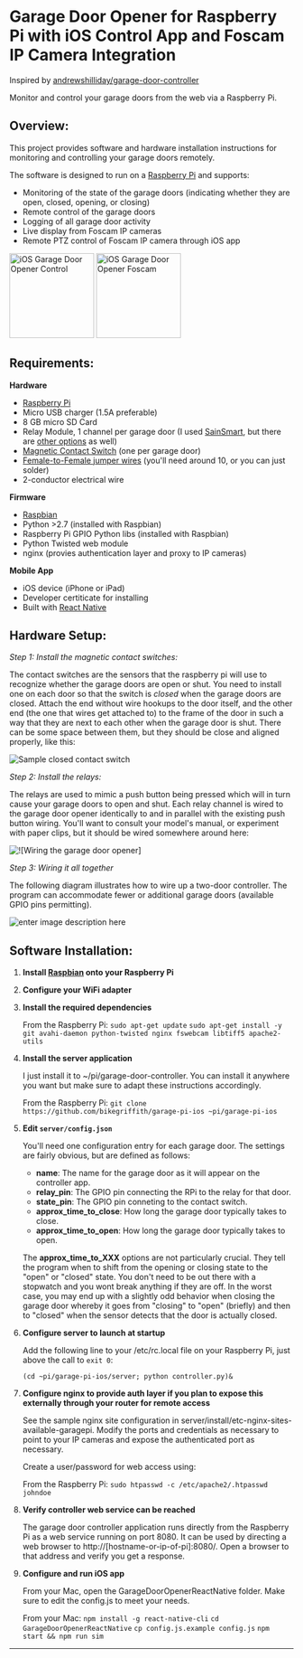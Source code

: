Garage Door Opener for Raspberry Pi with iOS Control App and Foscam IP Camera Integration
=========================================================================================

Inspired by [andrewshilliday/garage-door-controller](https://github.com/andrewshilliday/garage-door-controller)

Monitor and control your garage doors from the web via a Raspberry Pi.

Overview:
---------

This project provides software and hardware installation instructions for monitoring and controlling your garage doors remotely.

The software is designed to run on a [Raspberry Pi](www.raspberrypi.org) and supports:
* Monitoring of the state of the garage doors (indicating whether they are open, closed, opening, or closing)
* Remote control of the garage doors
* Logging of all garage door activity
* Live display from Foscam IP cameras
* Remote PTZ control of Foscam IP camera through iOS app

<img src="http://i.imgur.com/lA2rG6s.png" alt="iOS Garage Door Opener Control" width="150">
<img src="http://i.imgur.com/SfGA2Hz.jpg" alt="iOS Garage Door Opener Foscam" width="150">

Requirements:
-------------

**Hardware**

* [Raspberry Pi](http://www.raspberrypi.org)
* Micro USB charger (1.5A preferable)
* 8 GB micro SD Card
* Relay Module, 1 channel per garage door (I used [SainSmart](http://amzn.com/B0057OC6D8 ), but there are [other options](http://amzn.com/B00DIMGFHY) as well)
* [Magnetic Contact Switch](http://amzn.com/B006VK6YLC) (one per garage door)
* [Female-to-Female jumper wires](http://amzn.com/B007XPSVMY) (you'll need around 10, or you can just solder)
* 2-conductor electrical wire

**Firmware**

* [Raspbian](http://www.raspbian.org/)
* Python >2.7 (installed with Raspbian)
* Raspberry Pi GPIO Python libs (installed with Raspbian)
* Python Twisted web module
* nginx (provies authentication layer and proxy to IP cameras)

**Mobile App**

* iOS device (iPhone or iPad)
* Developer certiticate for installing
* Built with [React Native](https://facebook.github.io/react-native/)

Hardware Setup:
------

*Step 1: Install the magnetic contact switches:*

The contact switches are the sensors that the raspberry pi will use to recognize whether the garage doors are open or shut.
You need to install one on each door so that the switch is *closed* when the garage doors are closed.
Attach the end without wire hookups to the door itself, and the other end (the one that wires get attached to) to the frame of the
door in such a way that they are next to each other when the garage door is shut.
There can be some space between them, but they should be close and aligned properly, like this:

![Sample closed contact switch][3]

*Step 2: Install the relays:*

The relays are used to mimic a push button being pressed which will in turn cause your garage doors to open and shut.
Each relay channel is wired to the garage door opener identically to and in parallel with the existing push button wiring.
You'll want to consult your model's manual, or experiment with paper clips, but it should be wired somewhere around here:

![!\[Wiring the garage door opener\]][4]
    
*Step 3: Wiring it all together*

The following diagram illustrates how to wire up a two-door controller.  The program can accommodate fewer or additional garage doors (available GPIO pins permitting).

![enter image description here][5]

Software Installation:
-----

1. **Install [Raspbian](http://www.raspbian.org/) onto your Raspberry Pi**

2. **Configure your WiFi adapter**

3. **Install the required dependencies**

    From the Raspberry Pi:
    `sudo apt-get update`
    `sudo apt-get install -y git avahi-daemon python-twisted nginx fswebcam libtiff5 apache2-utils`
    
4. **Install the server application**
        
    I just install it to ~/pi/garage-door-controller.  You can install it anywhere you want but make sure to adapt these instructions accordingly.
    
    From the Raspberry Pi:
    `git clone https://github.com/bikegriffith/garage-pi-ios ~pi/garage-pi-ios`
    
5.  **Edit `server/config.json`**
    
    You'll need one configuration entry for each garage door.  The settings are fairly obvious, but are defined as follows:
    - **name**: The name for the garage door as it will appear on the controller app.
    - **relay_pin**: The GPIO pin connecting the RPi to the relay for that door.
    - **state_pin**: The GPIO pin conneting to the contact switch.
    - **approx_time_to_close**: How long the garage door typically takes to close.
    - **approx_time_to_open**: How long the garage door typically takes to open.

    The **approx_time_to_XXX** options are not particularly crucial.  They tell the program when to shift from the opening or closing state to the "open" or "closed" state.  You don't need to be out there with a stopwatch and you wont break anything if they are off.  In the worst case, you may end up with a slightly odd behavior when closing the garage door whereby it goes from "closing" to "open" (briefly) and then to "closed" when the sensor detects that the door is actually closed.

        
6.  **Configure server to launch at startup**

    Add the following line to your /etc/rc.local file on your Raspberry Pi,
    just above the call to `exit 0`:

    `(cd ~pi/garage-pi-ios/server; python controller.py)&`

7.  **Configure nginx to provide auth layer if you plan to expose this externally through your router for remote access**

    See the sample nginx site configuration in server/install/etc-nginx-sites-available-garagepi.
    Modify the ports and credentials as necessary to point to your IP cameras and expose the
    authenticated port as necessary.

    Create a user/password for web access using:

    From the Raspberry Pi:
    `sudo htpasswd -c /etc/apache2/.htpasswd johndoe`

8. **Verify controller web service can be reached**

    The garage door controller application runs directly from the Raspberry Pi as a web service running on port 8080.
    It can be used by directing a web browser to http://[hostname-or-ip-of-pi]:8080/.
    Open a browser to that address and verify you get a response.

9. **Configure and run iOS app**

    From your Mac, open the GarageDoorOpenerReactNative folder.  Make sure to edit the config.js to
    meet your needs.

    From your Mac:
    `npm install -g react-native-cli`
    `cd GarageDoorOpenerReactNative`
    `cp config.js.example config.js`
    `npm start && npm run sim`
    

-----------

  [1]: http://i.imgur.com/rDx9YIt.png
  [2]: http://i.imgur.com/bfjx9oy.png
  [3]: http://i.imgur.com/vPHx7kF.png
  [4]: http://i.imgur.com/AkNl6FI.jpg
  [5]: http://i.imgur.com/48bpyG0.png
